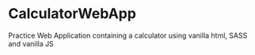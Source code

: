 # CalculatorWebApp
Practice Web Application containing a calculator using vanilla html, SASS and vanilla JS

